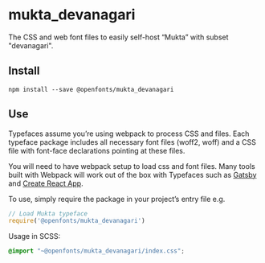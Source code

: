 
# mukta_devanagari

The CSS and web font files to easily self-host “Mukta” with subset "devanagari".

## Install

`npm install --save @openfonts/mukta_devanagari`

## Use

Typefaces assume you’re using webpack to process CSS and files. Each typeface
package includes all necessary font files (woff2, woff) and a CSS file with
font-face declarations pointing at these files.

You will need to have webpack setup to load css and font files. Many tools built
with Webpack will work out of the box with Typefaces such as [Gatsby](https://github.com/gatsbyjs/gatsby)
and [Create React App](https://github.com/facebookincubator/create-react-app).

To use, simply require the package in your project’s entry file e.g.

```javascript
// Load Mukta typeface
require('@openfonts/mukta_devanagari')
```

Usage in SCSS:
```scss
@import "~@openfonts/mukta_devanagari/index.css";
```
